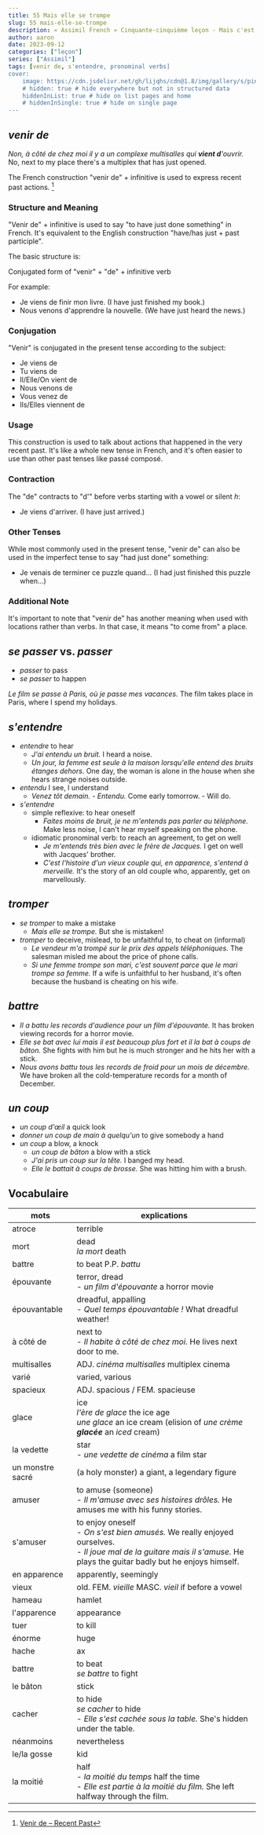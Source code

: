```yaml
---
title: 55 Mais elle se trompe
slug: 55 mais-elle-se-trompe
description: « Assimil French » Cinquante-cinquième leçon - Mais c'est horrible, ton film !
author: aaron
date: 2023-09-12
categories: ["leçon"]
series: ["Assimil"]
tags: [venir de, s'entendre, pronominal verbs]
cover: 
    image: https://cdn.jsdelivr.net/gh/lijqhs/cdn@1.8/img/gallery/s/pineapple-supply-co-qWlkCwBnwOE-unsplash.jpg
    # hidden: true # hide everywhere but not in structured data
    hiddenInList: true # hide on list pages and home
    # hiddenInSingle: true # hide on single page
---
```



## *venir de*

*Non, à côté de chez moi il y a un complexe multisalles qui **vient d**'ouvrir.* No, next to my place there's a multiplex that has just opened.

The French construction "venir de" + infinitive is used to express recent past actions. [^1]

### Structure and Meaning

"Venir de" + infinitive is used to say "to have just done something" in French. It's equivalent to the English construction "have/has just + past participle".

The basic structure is:

Conjugated form of "venir" + "de" + infinitive verb

For example:
- Je viens de finir mon livre. (I have just finished my book.)
- Nous venons d'apprendre la nouvelle. (We have just heard the news.)

### Conjugation

"Venir" is conjugated in the present tense according to the subject:

- Je viens de
- Tu viens de  
- Il/Elle/On vient de
- Nous venons de
- Vous venez de
- Ils/Elles viennent de

### Usage

This construction is used to talk about actions that happened in the very recent past. It's like a whole new tense in French, and it's often easier to use than other past tenses like passé composé.

### Contraction

The "de" contracts to "d'" before verbs starting with a vowel or silent *h*:
- Je viens d'arriver. (I have just arrived.)

### Other Tenses

While most commonly used in the present tense, "venir de" can also be used in the imperfect tense to say "had just done" something:
- Je venais de terminer ce puzzle quand... (I had just finished this puzzle when...)

### Additional Note

It's important to note that "venir de" has another meaning when used with locations rather than verbs. In that case, it means "to come from" a place.


[^1]: [Venir de – Recent Past](https://www.lawlessfrench.com/grammar/venir-recent-past/)


## *se passer* vs. *passer*

- *passer* to pass
- *se passer* to happen

*Le film se passe à Paris, où je passe mes vacances.* The film takes place in Paris, where I spend my holidays.


## *s'entendre*

- *entendre* to hear
  - *J'ai entendu un bruit.* I heard a noise.
  - *Un jour, la femme est seule à la maison lorsqu'elle entend des bruits étanges dehors.* One day, the woman is alone in the house when she hears strange noises outside.
- *entendu* I see, I understand
  - *Venez tôt demain. - Entendu.* Come early tomorrow. - Will do.
- *s'entendre* 
  - simple reflexive: to hear oneself
    - *Faites moins de bruit, je ne m'entends pas parler au téléphone.* Make less noise, I can't hear myself speaking on the phone.
  - idiomatic pronominal verb: to reach an agreement, to get on well
    - *Je m'entends très bien avec le frère de Jacques.* I get on well with Jacques' brother.
    - *C'est l'histoire d'un vieux couple qui, en apparence, s'entend à merveille.* It's the story of an old couple who, apparently, get on marvellously.


## *tromper*

- *se tromper* to make a mistake
  - *Mais elle se trompe.* But she is mistaken!
- *tromper* to deceive, mislead, to be unfaithful to, to cheat on (informal)
  - *Le vendeur m'a trompé sur le prix des appels téléphoniques.* The salesman misled me about the price of phone calls.
  - *Si une femme trompe son mari, c'est souvent parce que le mari trompe sa femme.* If a wife is unfaithful to her husband, it's often because the husband is cheating on his wife.


## *battre*

- *Il a battu les records d'audience pour un film d'épouvante.* It has broken viewing records for a horror movie.
- *Elle se bat avec lui mais il est beaucoup plus fort et il la bat à coups de bâton.* She fights with him but he is much stronger and he hits her with a stick.
- *Nous avons battu tous les records de froid pour un mois de décembre.* We have broken all the cold-temperature records for a month of December.

## *un coup*

- *un coup d'œil* a quick look
- *donner un coup de main à quelqu'un* to give somebody a hand
- *un coup* a blow, a knock
  - *un coup de bâton* a blow with a stick
  - *J'ai pris un coup sur la tête.* I banged my head.
  - *Elle le battait à coups de brosse.* She was hitting him with a brush.

## Vocabulaire

| mots | explications |
| ---- | ------ | 
| atroce | terrible |
| mort | dead <br/> *la mort* death |
| battre | to beat P.P. *battu* |
| épouvante | terror, dread <br/> - *un film d'épouvante* a horror movie |
| épouvantable | dreadful, appalling <br/> - *Quel temps épouvantable !* What dreadful weather! |
| à côté de | next to <br/> - *Il habite à côté de chez moi.* He lives next door to me. |
| multisalles | ADJ. *cinéma multisalles* multiplex cinema |
| varié | varied, various |
| spacieux | ADJ. spacious / FEM. spacieuse |
| glace | ice <br/> *l'ère de glace* the ice age <br/> *une glace* an ice cream (elision of *une crème **glacée*** an *iced* cream) |
| la vedette | star <br/> - *une vedette de cinéma* a film star |
| un monstre sacré | (a holy monster) a giant, a legendary figure |
| amuser | to amuse (someone) <br/> - *Il m'amuse avec ses histoires drôles.* He amuses me with his funny stories. |
| s'amuser | to enjoy oneself <br/> - *On s'est bien amusés.* We really enjoyed ourselves. <br/> - *Il joue mal de la guitare mais il s'amuse.* He plays the guitar badly but he enjoys himself. |
| en apparence | apparently, seemingly |
| vieux | old. FEM. *vieille* MASC. *vieil* if before a vowel |
| hameau | hamlet |
| l'apparence | appearance |
| tuer | to kill |
| énorme | huge |
| hache | ax |
| battre | to beat <br/> *se battre* to fight |
| le bâton | stick |
| cacher | to hide <br/> *se cacher* to hide <br/> - *Elle s'est cachée sous la table.* She's hidden under the table. |
| néanmoins | nevertheless |
| le/la gosse | kid |
| la moitié | half <br/> - *la moitié du temps* half the time <br/> - *Elle est partie à la moitié du film.* She left halfway through the film. |